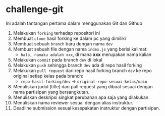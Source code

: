 # challenge-git

Ini adalah tantangan pertama dalam menggunakan Git dan Github

1. Melakukan `forking` terhadap repositori ini
1. Membuat `clone` hasil forking ke dalam pc yang dimiliki
1. Membuat sebuah `branch` baru dengan nama `dev`
1. Membuat sebuah file dengan nama `index.js` yang berisi kalimat:
    - `halo, namaku adalah xxx`, di mana **xxx** merupakan nama kalian
1. Melakukan `commit` pada branch `dev` di lokal
1. Melakukan `push` sehingga branch `dev` ada di repo hasil forking
1. Melakukan `pull request` dari repo hasil forking branch `dev` ke repo original setiap kelas pada branch:
    - `repo-hasil-forking/dev` -> `original-repo-sesuai-kelas/main`
1. Menuliskan judul (title) dari pull request yang dibuat sesuai dengan nama partisipan yang bersangkutan.
1. Menuliskan deskripsi singkat perubahan apa saja yang dilakukan
1. Menuliskan nama reviewer sesuai dengan alias instruktur.
1. Deadline submission sesuai kesepakatan instruktur dengan partisipan.
